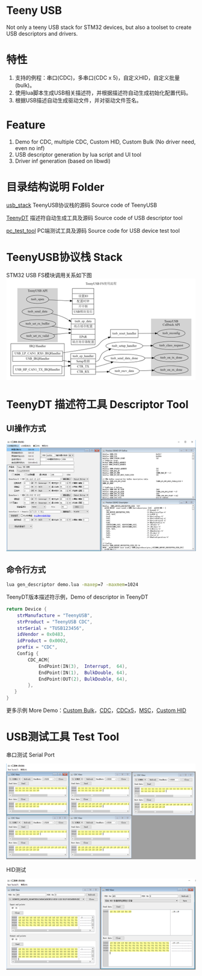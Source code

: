 Teeny USB
==========
Not only a teeny USB stack for STM32 devices, but also a toolset to create USB descriptors and drivers.

# 特性
1. 支持的例程：串口(CDC)，多串口(CDC x 5)，自定义HID，自定义批量(bulk)。
2. 使用lua脚本生成USB相关描述符，并根据描述符自动生成初始化配置代码。
3. 根据USB描述自动生成驱动文件，并对驱动文件签名。
# Feature
1. Demo for CDC, multiple CDC, Custom HID, Custom Bulk (No driver need, even no inf)
2. USB descriptor generation by lua script and UI tool
3. Driver inf generation (based on libwdi)

# 目录结构说明 Folder
[usb_stack](./usb_stack) TeenyUSB协议栈的源码 Source code of TeenyUSB

[TeenyDT](./TeenyDT) 描述符自动生成工具及源码 Source code of USB descriptor tool

[pc_test_tool](./pc_test_tool) PC端测试工具及源码 Source code for USB device test tool

# TeenyUSB协议栈 Stack

STM32 USB FS模块调用关系如下图
![fs_flow](images/teenyusb_fs_flow.png)

# TeenyDT 描述符工具 Descriptor Tool

## UI操作方式
![teenydt_ui](images/preview_desc.png)

## 命令行方式

```bat
lua gen_descriptor demo.lua -maxep=7 -maxmem=1024
```
TeenyDT版本描述符示例，Demo of descriptor in TeenyDT
```lua
return Device {
    strManufacture = "TeenyUSB",
    strProduct = "TeenyUSB CDC",
    strSerial = "TUSB123456",
    idVendor = 0x0483,
    idProduct = 0x0002,
    prefix = "CDC",
    Config {
        CDC_ACM{
            EndPoint(IN(3),  Interrupt,  64),
            EndPoint(IN(1),  BulkDouble, 64),
            EndPoint(OUT(2), BulkDouble, 64),
        },
   }
}
```
更多示例 More Demo：[Custom Bulk](usb_stack/demo/custom_bulk/custom_bulk_desc.lua)，[CDC](usb_stack/demo/cdc/cdc_desc.lua)，[CDCx5](usb_stack/demo/cdc5/cdc5_desc.lua)，[MSC](usb_stack/demo/msc/msc_desc.lua)，[Custom HID](usb_stack/demo/custom_hid/hid_desc.lua)

# USB测试工具 Test Tool
串口测试 Serial Port

![test_cdc5](images/test_tool_cdc5.png)

HID测试

![test_hid](images/test_tool_hid.png)


